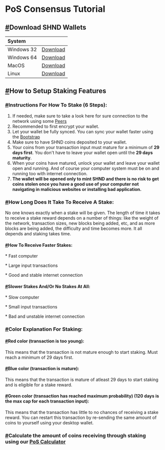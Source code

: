 # PoS Consensus Tutorial

## [\#]()Download SHND Wallets

| System |  |
| :--- | :--- |
| Windows 32 | [Download](https://github.com/stronghands-official/SHND-source/releases/download/v07301/Windows32-stronghands-qt-v07301.zip) |
| Windows 64 | [Download](https://github.com/stronghands-official/SHND-source/releases/download/v07301/Windows64-stronghands-qt-v07301.zip) |
| MacOS | [Download](https://github.com/stronghands-official/SHND-source/releases/download/v07301/MacOS-Stronghands-Qt-v07301.dmg) |
| Linux | [Download](https://github.com/stronghands-official/SHND-source/releases/download/v07301/ubuntu16-stronghands-qt-v07301.zip) |

## [\#]()How to Setup Staking Features

### [\#]()Instructions For How To Stake \(6 Steps\):

1. If needed, make sure to take a look here for sure connection to the network using some [Peers](https://github.com/stronghands-official/assets/blob/main/peers.dat)
2. Recommended to first encrypt your wallet.
3. Let your wallet be fully synced. You can sync your wallet faster using the [Bootstrap](https://docs.stronghands.info/docs/doc4)
4. Make sure to have SHND coins deposited to your wallet.
5. Your coins from your transaction input must mature for a minimum of **29 days first**. You don't have to leave your wallet open until the **29 days maturity**.
6. When your coins have matured, unlock your wallet and leave your wallet open and running. And of course your computer system must be on and running too with internet connection.
7. **The wallet will be opened only to mint SHND and there is no risk to get coins stolen once you have a good use of your computer not navigating in malicious websites or installing bad application.**

### [\#]()How Long Does It Take To Receive A Stake:

 No one knows exactly when a stake will be given. The length of time it takes to receive a stake reward depends on a number of things: like the weight of the network, transaction sizes, new blocks being added, etc, and as more blocks are being added, the difficulty and time becomes more. It all depends and staking takes time.

#### [\#]()How To Receive Faster Stakes:

\* Fast computer

\* Large input transactions

\* Good and stable internet connection

#### [\#]()Slower Stakes And/Or No Stakes At All:

\* Slow computer

\* Small input transactions

\* Bad and unstable internet connection

### [\#]()Color Explanation For Staking:

#### [\#]()Red color \(transaction is too young\):

 This means that the transaction is not mature enough to start staking. Must reach a minimum of 29 days first.

#### [\#]()Blue color \(transaction is mature\):

 This means that the transaction is mature of atleast 29 days to start staking and is eligible for a stake reward.

#### [\#]()Green color \(transaction has reached maximum probability\) \(120 days is the max cap for each transaction input\):

 This means that the transaction has little to no chances of receiving a stake reward. You can restart this transaction by re-sending the same amount of coins to yourself using your desktop wallet.

### [\#]()Calculate the amount of coins receiving through staking using our [PoS Calculator](https://calculator.stronghands.info/)

